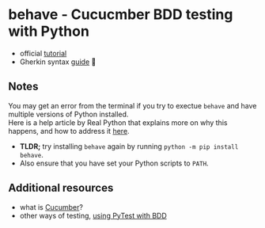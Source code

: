 # behave - Cucucmber BDD testing with Python
* official [tutorial](https://behave.readthedocs.io/en/stable/tutorial.html)
* Gherkin syntax [guide](https://cucumber.io/docs/gherkin/reference/) 🥒 


## Notes
You may get an error from the terminal if you try to exectue `behave` and have multiple versions of Python installed.
<br>
Here is a help article by Real Python that explains more on why this happens, and how to address it [here](https://realpython.com/lessons/why-cant-python-find-my-modules/).
* <b>TLDR;</b> try installing `behave` again by running `python -m pip install behave`.
* Also ensure that you have set your Python scripts to `PATH`.


## Additional resources
* what is [Cucumber](https://cucumber.io/docs/guides/overview/)?
* other ways of testing, [using PyTest with BDD](https://realpython.com/pytest-python-testing/#pytest-bdd)
